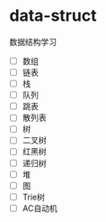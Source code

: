 # data-struct
数据结构学习

- [ ] 数组
- [ ] 链表
- [ ] 栈
- [ ] 队列
- [ ] 跳表
- [ ] 散列表
- [ ] 树
- [ ] 二叉树
- [ ] 红黑树
- [ ] 递归树
- [ ] 堆
- [ ] 图
- [ ] Trie树
- [ ] AC自动机
